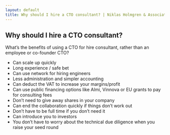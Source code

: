 ```yaml
---
layout: default
title: Why should I hire a CTO consultant? | Niklas Holmgren & Associates
---
```


## Why should I hire a CTO consultant?

What’s the benefits of using a CTO for hire consultant, rather than an employee or co-founder CTO?

- Can scale up quickly
- Long experience / safe bet
- Can use network for hiring engineers
- Less administration and simpler accounting
- Can deduct the VAT to increase your margins/profit
- Can use public financing options like Almi, Vinnova or EU grants to pay for consulting fees
- Don’t need to give away shares in your company
- Can end the collaboration quickly if things don’t work out
- Don’t have to be full time if you don’t need it
- Can introduce you to investors
- You don’t have to worry about the technical due diligence when you raise your seed round
